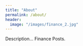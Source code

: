```yaml
---
title: "About"
permalink: /about/
header:
  image: "/images/finance_2.jpg"
---
```

Description...
Finance Posts.
